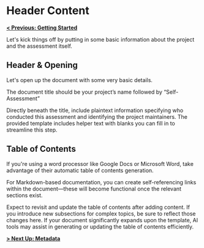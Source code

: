 # Header Content

**[< Previous: Getting Started](./getting-started-self-assessment.md)**

Let's kick things off by putting in some basic information about the project and the assessment itself.

## Header & Opening

Let's open up the document with some very basic details.

The document title should be your project’s name followed by “Self-Assessment”

Directly beneath the title, include plaintext information specifying who conducted this assessment and identifying the project maintainers. The provided template includes helper text with blanks you can fill in to streamline this step.

## Table of Contents

If you're using a word processor like Google Docs or Microsoft Word, take advantage of their automatic table of contents generation.

For Markdown-based documentation, you can create self-referencing links within the document—these will become functional once the relevant sections exist.

Expect to revisit and update the table of contents after adding content. If you introduce new subsections for complex topics, be sure to reflect those changes here. If your document significantly expands upon the template, AI tools may assist in generating or updating the table of contents efficiently.

**[> Next Up: Metadata](./metadata.md)**
